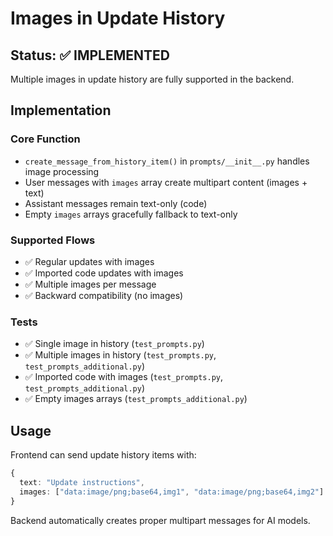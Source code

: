 # Images in Update History

## Status: ✅ IMPLEMENTED

Multiple images in update history are fully supported in the backend.

## Implementation

### Core Function
- `create_message_from_history_item()` in `prompts/__init__.py` handles image processing
- User messages with `images` array create multipart content (images + text)
- Assistant messages remain text-only (code)
- Empty `images` arrays gracefully fallback to text-only

### Supported Flows
- ✅ Regular updates with images
- ✅ Imported code updates with images  
- ✅ Multiple images per message
- ✅ Backward compatibility (no images)

### Tests
- ✅ Single image in history (`test_prompts.py`)
- ✅ Multiple images in history (`test_prompts.py`, `test_prompts_additional.py`)
- ✅ Imported code with images (`test_prompts.py`, `test_prompts_additional.py`)
- ✅ Empty images arrays (`test_prompts_additional.py`)

## Usage
Frontend can send update history items with:
```typescript
{
  text: "Update instructions",
  images: ["data:image/png;base64,img1", "data:image/png;base64,img2"]
}
```

Backend automatically creates proper multipart messages for AI models.
